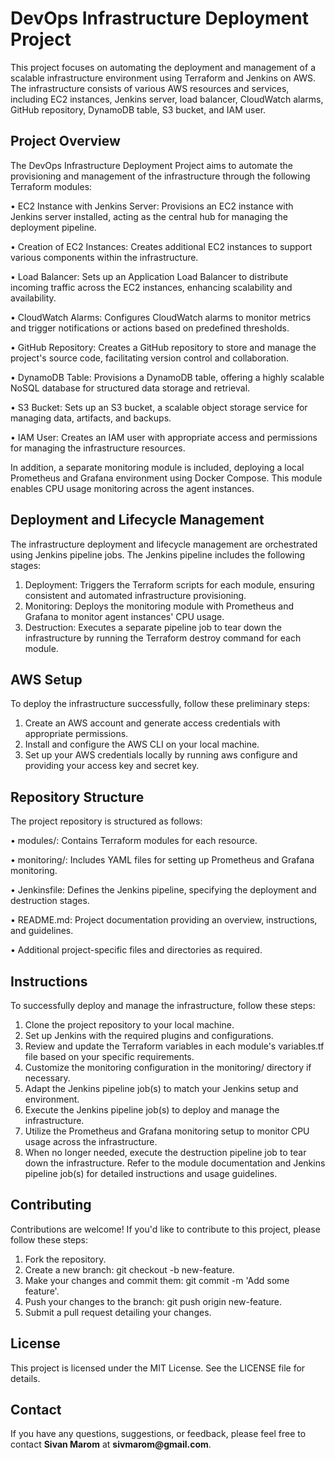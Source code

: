 # DevOps Infrastructure Deployment Project
This project focuses on automating the deployment and management of a scalable infrastructure environment using Terraform and Jenkins on AWS. The infrastructure consists of various AWS resources and services, including EC2 instances, Jenkins server, load balancer, CloudWatch alarms, GitHub repository, DynamoDB table, S3 bucket, and IAM user.

## Project Overview
The DevOps Infrastructure Deployment Project aims to automate the provisioning and management of the infrastructure through the following Terraform modules:

&#8226; EC2 Instance with Jenkins Server: Provisions an EC2 instance with Jenkins server installed, acting as the central hub for managing the deployment pipeline.

&#8226; Creation of EC2 Instances: Creates additional EC2 instances to support various components within the infrastructure.

&#8226; Load Balancer: Sets up an Application Load Balancer to distribute incoming traffic across the EC2 instances, enhancing scalability and availability.

&#8226; CloudWatch Alarms: Configures CloudWatch alarms to monitor metrics and trigger notifications or actions based on predefined thresholds.

&#8226; GitHub Repository: Creates a GitHub repository to store and manage the project's source code, facilitating version control and collaboration.

&#8226; DynamoDB Table: Provisions a DynamoDB table, offering a highly scalable NoSQL database for structured data storage and retrieval.

&#8226; S3 Bucket: Sets up an S3 bucket, a scalable object storage service for managing data, artifacts, and backups.

&#8226; IAM User: Creates an IAM user with appropriate access and permissions for managing the infrastructure resources.

In addition, a separate monitoring module is included, deploying a local Prometheus and Grafana environment using Docker Compose. This module enables CPU usage monitoring across the agent instances.

## Deployment and Lifecycle Management
The infrastructure deployment and lifecycle management are orchestrated using Jenkins pipeline jobs. The Jenkins pipeline includes the following stages:

1. Deployment: Triggers the Terraform scripts for each module, ensuring consistent and automated infrastructure provisioning.
2. Monitoring: Deploys the monitoring module with Prometheus and Grafana to monitor agent instances' CPU usage.
3. Destruction: Executes a separate pipeline job to tear down the infrastructure by running the Terraform destroy command for each module.

## AWS Setup
To deploy the infrastructure successfully, follow these preliminary steps:

1. Create an AWS account and generate access credentials with appropriate permissions.
2. Install and configure the AWS CLI on your local machine.
3. Set up your AWS credentials locally by running aws configure and providing your access key and secret key.

## Repository Structure
The project repository is structured as follows:

&#8226; modules/: Contains Terraform modules for each resource.

&#8226; monitoring/: Includes YAML files for setting up Prometheus and Grafana monitoring.

&#8226; Jenkinsfile: Defines the Jenkins pipeline, specifying the deployment and destruction stages.

&#8226; README.md: Project documentation providing an overview, instructions, and guidelines.

&#8226; Additional project-specific files and directories as required.

## Instructions
To successfully deploy and manage the infrastructure, follow these steps:

1. Clone the project repository to your local machine.
2. Set up Jenkins with the required plugins and configurations.
3. Review and update the Terraform variables in each module's variables.tf file based on your specific requirements.
4. Customize the monitoring configuration in the monitoring/ directory if necessary.
5. Adapt the Jenkins pipeline job(s) to match your Jenkins setup and environment.
6. Execute the Jenkins pipeline job(s) to deploy and manage the infrastructure.
7. Utilize the Prometheus and Grafana monitoring setup to monitor CPU usage across the infrastructure.
8. When no longer needed, execute the destruction pipeline job to tear down the infrastructure.
Refer to the module documentation and Jenkins pipeline job(s) for detailed instructions and usage guidelines.

## Contributing
Contributions are welcome! If you'd like to contribute to this project, please follow these steps:

1. Fork the repository.
2. Create a new branch: git checkout -b new-feature.
3. Make your changes and commit them: git commit -m 'Add some feature'.
4. Push your changes to the branch: git push origin new-feature.
5. Submit a pull request detailing your changes.

## License
This project is licensed under the MIT License. See the LICENSE file for details.

## Contact
If you have any questions, suggestions, or feedback, please feel free to contact __Sivan Marom__ at __sivmarom@gmail.com__.
